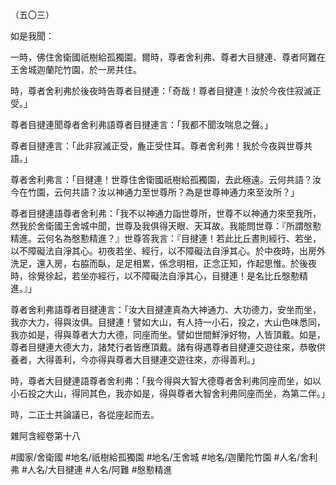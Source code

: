 （五〇三）

如是我聞：

一時，佛住舍衛國祇樹給孤獨園。爾時，尊者舍利弗、尊者大目揵連、尊者阿難在王舍城迦蘭陀竹園，於一房共住。

時，尊者舍利弗於後夜時告尊者目揵連：「奇哉！尊者目揵連！汝於今夜住寂滅正受。」

尊者目揵連聞尊者舍利弗語尊者目揵連言：「我都不聞汝喘息之聲。」

尊者目揵連言：「此非寂滅正受，麁正受住耳。尊者舍利弗！我於今夜與世尊共語。」

尊者舍利弗言：「目揵連！世尊住舍衛國祇樹給孤獨園，去此極遠。云何共語？汝今在竹園，云何共語？汝以神通力至世尊所？為是世尊神通力來至汝所？」

尊者目揵連語尊者舍利弗：「我不以神通力詣世尊所，世尊不以神通力來至我所，然我於舍衛國王舍城中聞，世尊及我俱得天眼、天耳故。我能問世尊：『所謂慇懃精進。云何名為慇懃精進？』世尊答我言：『目揵連！若此比丘晝則經行、若坐，以不障礙法自淨其心。初夜若坐、經行，以不障礙法自淨其心。於中夜時，出房外洗足，還入房，右脇而臥，足足相累，係念明相，正念正知，作起思惟。於後夜時，徐覺徐起，若坐亦經行，以不障礙法自淨其心，目揵連！是名比丘慇懃精進。』」

尊者舍利弗語尊者目揵連言：「汝大目揵連真為大神通力、大功德力，安坐而坐，我亦大力，得與汝俱。目揵連！譬如大山，有人持一小石，投之，大山色味悉同，我亦如是，得與尊者大力大德，同座而坐。譬如世間鮮淨好物，人皆頂戴。如是，尊者目揵連大德大力，諸梵行者皆應頂戴。諸有得遇尊者目揵連交遊往來，恭敬供養者，大得善利，今亦得與尊者大目揵連交遊往來，亦得善利。」

時，尊者大目揵連語尊者舍利弗：「我今得與大智大德尊者舍利弗同座而坐，如以小石投之大山，得同其色，我亦如是，得與尊者大智舍利弗同座而坐，為第二伴。」

時，二正士共論議已，各從座起而去。

雜阿含經卷第十八

#國家/舍衛國
#地名/祇樹給孤獨園
#地名/王舍城
#地名/迦蘭陀竹園
#人名/舍利弗
#人名/大目揵連
#人名/阿難
#慇懃精進
